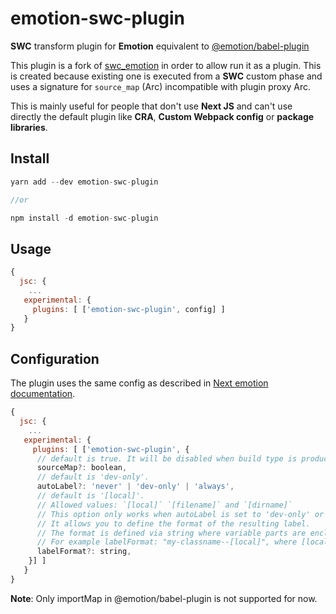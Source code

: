 # emotion-swc-plugin


**SWC** transform plugin for **Emotion** equivalent to [@emotion/babel-plugin](https://www.npmjs.com/package/@emotion/babel-plugin)

This plugin is a fork of [swc_emotion](https://github.com/vercel/next.js/tree/canary/packages/next-swc/crates/emotion) in order to allow run it as a plugin. This is created because existing one is executed from a **SWC** custom phase and uses a signature for `source_map` (Arc<SourceMap>) incompatible with plugin proxy Arc<SourceMapper>.

This is mainly useful for people that don't use **Next JS** and can't use directly the default plugin like **CRA**, **Custom Webpack config** or **package libraries**.

## Install

```js
yarn add --dev emotion-swc-plugin

//or

npm install -d emotion-swc-plugin
```

## Usage

```js
{
  jsc: {
    ...
   experimental: {
     plugins: [ ['emotion-swc-plugin', config] ] 
   }
}
```

## Configuration

The plugin uses the same config as described in [Next emotion documentation](https://nextjs.org/docs/advanced-features/compiler#emotion).

```js
{
  jsc: {
    ...
   experimental: {
     plugins: [ ['emotion-swc-plugin', {
      // default is true. It will be disabled when build type is production.
      sourceMap?: boolean,
      // default is 'dev-only'.
      autoLabel?: 'never' | 'dev-only' | 'always',
      // default is '[local]'.
      // Allowed values: `[local]` `[filename]` and `[dirname]`
      // This option only works when autoLabel is set to 'dev-only' or 'always'.
      // It allows you to define the format of the resulting label.
      // The format is defined via string where variable parts are enclosed in square brackets [].
      // For example labelFormat: "my-classname--[local]", where [local] will be replaced with the name of the variable the result is assigned to.
      labelFormat?: string,
    }] ] 
   }
}
```

**Note**: Only importMap in @emotion/babel-plugin is not supported for now.

